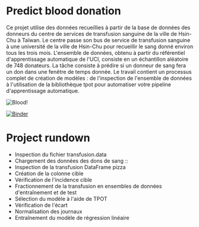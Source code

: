 # Predict blood donation

Ce projet utilise des données recueillies à partir de la base de données des donneurs du centre de services de transfusion sanguine de la ville de Hsin-Chu à Taïwan. Le centre passe son bus de service de transfusion sanguine à une université de la ville de Hsin-Chu pour recueillir le sang donné environ tous les trois mois. L'ensemble de données, obtenu à partir du référentiel d'apprentissage automatique de l'UCI, consiste en un échantillon aléatoire de 748 donateurs. La tâche consiste à prédire si un donneur de sang fera un don dans une fenêtre de temps donnée. Le travail contient un processus complet de création de modèles : de l'inspection de l'ensemble de données à l'utilisation de la bibliothèque tpot pour automatiser votre pipeline d'apprentissage automatique.

![Blood!](https://csrbox.org/company/proj_img/1570703417blood%20donation.jpg)

[![Binder](https://mybinder.org/badge_logo.svg)](https://mybinder.org/v2/gh/AmineSayahh/Projet-DataCamp/main)

# Project rundown 
* Inspection du fichier transfusion.data
* Chargement des données des dons de sang ::
* Inspection de la transfusion DataFrame pizza
* Création de la colonne cible
* Vérification de l'incidence cible
* Fractionnement de la transfusion en ensembles de données d'entraînement et de test
* Sélection du modèle à l'aide de TPOT
* Vérification de l'écart
* Normalisation des journaux
* Entraînement du modèle de régression linéaire


